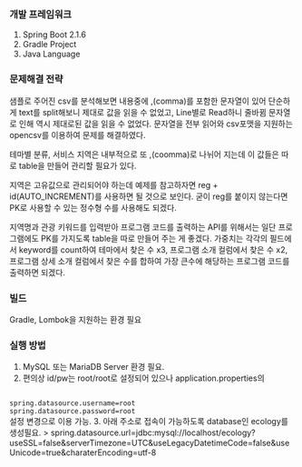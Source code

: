 ### 개발 프레임워크
1. Spring Boot 2.1.6
2. Gradle Project
3. Java Language

### 문제해결 전략
샘플로 주어진 csv를 분석해보면 내용중에 ,(comma)를 포함한 문자열이 있어 단순하게 text를 split해보니 제대로 값을 읽을 수 없었고, Line별로 Read하니 줄바뀜 문자열로 인해 역시 제대로된 값을 읽을 수 없었다. 문자열을 전부 읽어와 csv포맷을 지원하는 opencsv를 이용하여 문제를 해결하였다.

 테마별 분류, 서비스 지역은 내부적으로 또 ,(coomma)로 나뉘어 지는데 이 값들은 따로 table을 만들어 관리할 필요가 있다.
 
 지역은 고유값으로 관리되어야 하는데 예제를 참고하자면 reg + id(AUTO_INCREMENT)를 사용하면 될 것으로 보인다. 굳이 reg를 붙이지 않는다면 PK로 사용할 수 있는 정수형 수를 사용해도 되겠다.
 
 지역명과 관광 키워드를 입력받아 프로그램 코드를 출력하는 API를 위해서는 일단 프로그램에도 PK를 가지도록 table을 따로 만들어 주는 게 좋겠다. 
 가중치는 각각의 필드에서 keyword를 count하여 테마에서 찾은 수 x3, 프로그램 소개 컬럼에서 찾은 수 x2, 프로그램 상세 소개 컬럼에서 찾은 수를 합하여 가장 큰수에 해당하는 프로그램 코드를 출력하면 되겠다.


### 빌드
Gradle, Lombok을 지원하는 환경 필요

### 실행 방법
1. MySQL 또는 MariaDB Server 환경 필요.
2. 편의상 id/pw는 root/root로 설정되어 있으나 application.properties의
<code>
spring.datasource.username=root
spring.datasource.password=root
</code>
설정 변경으로 이용 가능. 
3. 아래 주소로 접속이 가능하도록 database인 ecology를 생성필요.
> spring.datasource.url=jdbc:mysql://localhost/ecology?useSSL=false&serverTimezone=UTC&useLegacyDatetimeCode=false&useUnicode=true&charaterEncoding=utf-8
